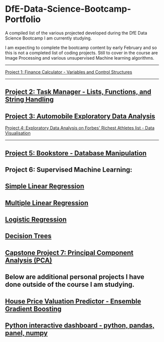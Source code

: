 # DfE-Data-Science-Bootcamp-Portfolio
A compiled list of the various projected developed during the DfE Data Science Bootcamp I am currently studying.

I am expecting to complete the bootcamp content by early February and so this is not a completed list of coding projects. Still to cover in the course are Image Processing and various unsupervised Machine learning algorithms. 

----
<a href = "https://github.com/RyanPitt100/DfE-Data-Science-Bootcamp-Projects/blob/main/finance_calculators.py">Project 1: Finance Calculator -  Variables and Control Structures</a>

----
<a href="https://github.com/RyanPitt100/DfE-Data-Science-Bootcamp-Projects/blob/main/task_manager.py"> Project 2: Task Manager - Lists, Functions, and String Handling
</a>
----
<a href = "https://github.com/RyanPitt100/DfE-Data-Science-Bootcamp-Projects/blob/main/EDAOnTheAutomobileDataset_CapstoneProject.docx"> Project 3: Automobile Exploratory Data Analysis</a>
----
<a href = "https://github.com/RyanPitt100/DfE-Data-Science-Bootcamp-Projects/blob/main/capstone4EDA.docx">Project 4: Exploratory Data Analysis on Forbes' Richest Athletes list - Data Visualisation</a>

----
<a href = "https://github.com/RyanPitt100/DfE-Data-Science-Bootcamp-Projects/blob/main/Bookstore.py">Project 5: Bookstore - Database Manipulation
</a>
----
<strong>Project 6: Supervised Machine Learning: </strong>
----
<a href = "https://github.com/RyanPitt100/DfE-Data-Science-Bootcamp-Projects/blob/main/Linear%20Regression.ipynb">Simple Linear Regression</a>
----
<a href ="https://github.com/RyanPitt100/DfE-Data-Science-Bootcamp-Projects/blob/main/Multiple%20Linear%20Regression.ipynb">Multiple Linear Regression</a>
----
<a href = "https://github.com/RyanPitt100/DfE-Data-Science-Bootcamp-Projects/blob/main/Logistic%20Regression.ipynb"> Logistic Regression </a>
----
<a href = "https://github.com/RyanPitt100/DfE-Data-Science-Bootcamp-Projects/blob/main/Decision%20Trees%20(3).ipynb">Decision Trees</a>
----
<a href = "https://github.com/RyanPitt100/DfE-Data-Science-Bootcamp-Projects/blob/main/Capstone%20project%20vii.ipynb">Capstone Project 7:
Principal Component Analysis (PCA)</a>
----------------------------------------------------------------------------------------------------
Below are additional personal projects I have done outside of the course I am studying.
----
<a href = "https://github.com/RyanPitt100/DfE-Data-Science-Bootcamp-Projects/blob/main/House%20Price%20Valuation%20Ensemble%20Gradient%20Boosting.ipynb">House Price Valuation Predictor - Ensemble Gradient Boosting</a>
----
<a href = "https://github.com/RyanPitt100/Python-Interactive-Dashboard">Python interactive dashboard - python, pandas, panel, numpy</a>
----
